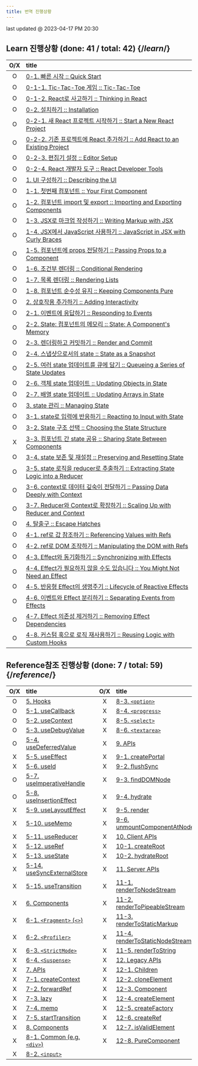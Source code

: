 ```yaml
---
title: 번역 진행상황 
---
```


<Intro>
last updated @ 2023-04-17 PM 20:30
</Intro>

## Learn 진행상황 (done: 41 / total: 42) {/*learn*/}

O/X | title
:-: | :--
O   | [0-1. 빠른 시작 :: Quick Start](/learn)
O   | [0-1-1. Tic-Tac-Toe 게임 :: Tic-Tac-Toe](/learn/tutorial-tic-tac-toe)
O   | [0-1-2. React로 사고하기 :: Thinking in React](/learn/thinking-in-react)
O   | [0-2. 설치하기 :: Installation](/learn/installation)
O   | [0-2-1. 새 React 프로젝트 시작하기 :: Start a New React Project](/learn/start-a-new-react-project)
O   | [0-2-2. 기존 프로젝트에 React 추가하기 :: Add React to an Existing Project](/learn/add-react-to-an-existing-project)
O   | [0-2-3. 편집기 설정 :: Editor Setup](/learn/editor-setup)
O   | [0-2-4. React 개발자 도구 :: React Developer Tools](/learn/react-developer-tools)
O   | [1. UI 구성하기 :: Describing the UI](/learn/describing-the-ui)
O   | [1-1. 첫번째 컴포넌트 :: Your First Component](/learn/your-first-component)
O   | [1-2. 컴포넌트 import 및 export :: Importing and Exporting Components](/learn/importing-and-exporting-components)
O   | [1-3. JSX로 마크업 작성하기 :: Writing Markup with JSX](/learn/writing-markup-with-jsx)
O   | [1-4. JSX에서 JavaScript 사용하기 :: JavaScript in JSX with Curly Braces](/learn/javascript-in-jsx-with-curly-braces)
O   | [1-5. 컴포넌트에 props 전달하기 :: Passing Props to a Component](/learn/passing-props-to-a-component)
O   | [1-6. 조건부 렌더링 :: Conditional Rendering](/learn/conditional-rendering)
O   | [1-7. 목록 렌더링 :: Rendering Lists](/learn/rendering-lists)
O   | [1-8. 컴포넌트 순수성 유지 :: Keeping Components Pure](/learn/keeping-components-pure)
O   | [2. 상호작용 추가하기 :: Adding Interactivity](/learn/adding-interactivity)
O   | [2-1. 이벤트에 응답하기 :: Responding to Events](/learn/responding-to-events)
O   | [2-2. State: 컴포넌트의 메모리 :: State: A Component's Memory](/learn/state-a-components-memory)
O   | [2-3. 렌더링하고 커밋하기 :: Render and Commit](/learn/render-and-commit)
O   | [2-4. 스냅샷으로서의 state :: State as a Snapshot](/learn/state-as-a-snapshot)
O   | [2-5. 여러 state 업데이트를 큐에 담기 :: Queueing a Series of State Updates](/learn/queueing-a-series-of-state-updates)
O   | [2-6. 객체 state 업데이트 :: Updating Objects in State](/learn/updating-objects-in-state)
O   | [2-7. 배열 state 업데이트 :: Updating Arrays in State](/learn/updating-arrays-in-state)
O   | [3. state 관리 :: Managing State](/learn/managing-state)
O   | [3-1. state로 입력에 반응하기 :: Reacting to Input with State](/learn/reacting-to-input-with-state)
O   | [3-2. State 구조 선택 :: Choosing the State Structure](/learn/choosing-the-state-structure)
X   | [3-3. 컴포넌트 간 state 공유 :: Sharing State Between Components](/learn/sharing-state-between-components)
O   | [3-4. state 보존 및 재설정 :: Preserving and Resetting State](/learn/preserving-and-resetting-state)
O   | [3-5. state 로직을 reducer로 추출하기 :: Extracting State Logic into a Reducer](/learextracting-state-logic-into-a-reducer)
O   | [3-6. context로 데이터 깊숙이 전달하기 :: Passing Data Deeply with Context](/learn/passing-data-deeply-with-context)
O   | [3-7. Reducer와 Context로 확장하기 :: Scaling Up with Reducer and Context](/learn/scaling-up-with-reducer-and-context)
O   | [4. 탈출구 :: Escape Hatches](/learn/escape-hatches)
O   | [4-1. ref로 값 참조하기 :: Referencing Values with Refs](/learn/referencing-values-with-refs)
O   | [4-2. ref로 DOM 조작하기 :: Manipulating the DOM with Refs ](/learn/manipulating-the-dom-with-refs)
O   | [4-3. Effect와 동기화하기 :: Synchronizing with Effects](/learn/synchronizing-with-effects)
O   | [4-4. Effect가 필요하지 않을 수도 있습니다 :: You Might Not Need an Effect](/learn/you-might-not-need-an-effect)
O   | [4-5. 반응형 Effect의 생명주기 :: Lifecycle of Reactive Effects](/learn/lifecycle-of-reactive-effects)
O   | [4-6. 이벤트와 Effect 분리하기 :: Separating Events from Effects](/learn/separating-events-from-effects)
O   | [4-7. Effect 의존성 제거하기 :: Removing Effect Dependencies](/learn/removing-effect-dependencies)
O   | [4-8. 커스텀 훅으로 로직 재사용하기 :: Reusing Logic with Custom Hooks](/learn/reusing-logic-with-custom-hooks)

## Reference<Trans>참조</Trans> 진행상황 (done: 7 / total: 59) {/*reference*/}

O/X | title | | O/X | title
:-: | :-- | --- | :-: | :--
O   | [5. Hooks](/reference/react) | | X   | [8-3. `<option>`](/reference/react-dom/components/option)
O   | [5-1. useCallback](/reference/react/useCallback) | | X   | [8-4. `<progress>`](/reference/react-dom/components/progress)
O   | [5-2. useContext](/reference/react/useContext) | | X   | [8-5. `<select>`](/reference/react-dom/components/select)
O   | [5-3. useDebugValue](/reference/react/useDebugValue) | | X   | [8-6. `<textarea>`](/reference/react-dom/components/textarea)
O   | [5-4. useDeferredValue](/reference/react/useDeferredValue) | | X   | [9. APIs](/reference/react-dom)
X   | [5-5. useEffect](/reference/react/useEffect) | | X   | [9-1. createPortal](/reference/react-dom/createPortal)
X   | [5-6. useId](/reference/react/useId) | | X   | [9-2. flushSync](/reference/react-dom/flushSync)
O   | [5-7. useImperativeHandle](/reference/react/useImperativeHandle) | | X   | [9-3. findDOMNode](/reference/react-dom/findDOMNode)
O   | [5-8. useInsertionEffect](/reference/react/useInsertionEffect) | | X   | [9-4. hydrate](/reference/react-dom/hydrate)
X   | [5-9. useLayoutEffect](/reference/react/useLayoutEffect) | | X   | [9-5. render](/reference/react-dom/render)
X   | [5-10. useMemo](/reference/react/useMemo) | | X   | [9-6. unmountComponentAtNode](/reference/react-dom/unmountComponentAtNode)
X   | [5-11. useReducer](/reference/react/useReducer) | | X   | [10. Client APIs](/reference/react-dom/client)
X   | [5-12. useRef](/reference/react/useRef) | | X   | [10-1. createRoot](/reference/react-dom/client/createRoot)
X   | [5-13. useState](/reference/react/useState) | | X   | [10-2. hydrateRoot](/reference/react-dom/client/hydrateRoot)
X   | [5-14. useSyncExternalStore](/reference/react/useSyncExternalStore) | | X   | [11. Server APIs](/reference/react-dom/server)
X   | [5-15. useTransition](/reference/react/useTransition) | | X   | [11-1. renderToNodeStream](/reference/react-dom/server/renderToNodeStream)
X   | [6. Components](/reference/react/Components) | | X   | [11-2. renderToPipeableStream](/reference/react-dom/server/renderToPipeableStream)
X   | [6-1. `<Fragment>` (`<>`)](/reference/react/Fragment) | | X   | [11-3. renderToStaticMarkup](/reference/react-dom/server/renderToStaticMarkup)
X   | [6-2. `<Profiler>`](/reference/react/Profiler) | | X   | [11-4. renderToStaticNodeStream](/reference/react-dom/server/renderToStaticNodeStream)
X   | [6-3. `<StrictMode>`](/reference/react/StrictMode) | | X   | [11-5. renderToString](/reference/react-dom/server/renderToString)
X   | [6-4. `<Suspense>`](/reference/react/Suspense) | | X   | [12. Legacy APIs](/reference/react/legacy)
X   | [7. APIs](/reference/react/apis) | | X   | [12-1. Children](/reference/react/Children)
X   | [7-1. createContext](/reference/react/createContext) | | X   | [12-2. cloneElement](/reference/react/cloneElement)
X   | [7-2. forwardRef](/reference/react/forwardRef) | | X   | [12-3. Component](/reference/react/Component)
X   | [7-3. lazy](/reference/react/lazy) | | X   | [12-4. createElement](/reference/react/createElement)
X   | [7-4. memo](/reference/react/memo) | | X   | [12-5. createFactory](/reference/react/createFactory)
X   | [7-5. startTransition](/reference/react/startTransition) | | X   | [12-6. createRef](/reference/react/createRef)
X   | [8. Components](/reference/react-dom/components) | | X   | [12-7. isValidElement](/reference/react/isValidElement)
X   | [8-1. Common (e.g. `<div>`)](/reference/react-dom/components/common) | | X   | [12-8. PureComponent](/reference/react/PureComponent)
X   | [8-2. `<input>`](/reference/react-dom/components/input) | | | 
